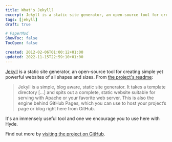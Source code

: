 ```yaml
---
title: What's Jekyll?
excerpt: Jekyll is a static site generator, an open-source tool for creating simple yet powerful websites of all shapes and sizes.
tags: [jekyll]
draft: true

# PaperMod
ShowToc: false
TocOpen: false

created: 2012-02-06T01:00:12+01:00
updated: 2022-11-15T22:59:10+01:00
---
```


[Jekyll](http://jekyllrb.com) is a static site generator, an open-source tool for creating simple yet powerful websites of all shapes and sizes. From [the project's readme](https://github.com/mojombo/jekyll/blob/master/README.markdown):



  > Jekyll is a simple, blog aware, static site generator. It takes a template directory [...] and spits out a complete, static website suitable for serving with Apache or your favorite web server. This is also the engine behind GitHub Pages, which you can use to host your project’s page or blog right here from GitHub.

It's an immensely useful tool and one we encourage you to use here with Hyde.

Find out more by [visiting the project on GitHub](https://github.com/mojombo/jekyll).
